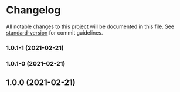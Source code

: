 # Changelog

All notable changes to this project will be documented in this file. See [standard-version](https://github.com/conventional-changelog/standard-version) for commit guidelines.

### 1.0.1-1 (2021-02-21)

### 1.0.1-0 (2021-02-21)

## 1.0.0 (2021-02-21)
